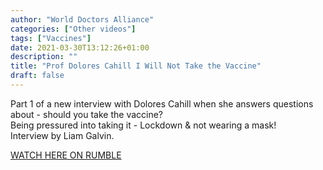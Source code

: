 ```yaml
---
author: "World Doctors Alliance"
categories: ["Other videos"]
tags: ["Vaccines"]
date: 2021-03-30T13:12:26+01:00
description: ""
title: "Prof Dolores Cahill I Will Not Take the Vaccine"
draft: false
---
```


Part 1 of a new interview with Dolores Cahill when she answers questions about - should you take the vaccine?   
Being pressured into taking it - Lockdown & not wearing a mask!   
Interview by Liam Galvin.  

[WATCH HERE ON RUMBLE](https://rumble.com/vdqjn7-prof.-dr-dolores-cahill-i-will-not-take-the-vaccine.html)

